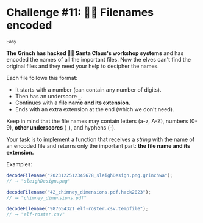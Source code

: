 # Challenge #11: 🏴‍☠️ Filenames encoded

<small>Easy</small>

**The Grinch has hacked 🏴‍☠️ Santa Claus's workshop systems** and has encoded the names of all the important files. Now the elves can't find the original files and they need your help to decipher the names.

Each file follows this format:

- It starts with a number (can contain any number of digits).
- Then has an underscore `_`.
- Continues with a **file name and its extension.**
- Ends with an extra extension at the end (which we don't need).

Keep in mind that the file names may contain letters (a-z, A-Z), numbers (0-9), **other underscores** (\_), and hyphens (-).

Your task is to implement a function that receives a _string_ with the name of an encoded file and returns only the important part: **the file name and its extension.**

Examples:

```javascript
decodeFilename("2023122512345678_sleighDesign.png.grinchwa");
// ➞ "sleighDesign.png"

decodeFilename("42_chimney_dimensions.pdf.hack2023");
// ➞ "chimney_dimensions.pdf"

decodeFilename("987654321_elf-roster.csv.tempfile");
// ➞ "elf-roster.csv"
```
